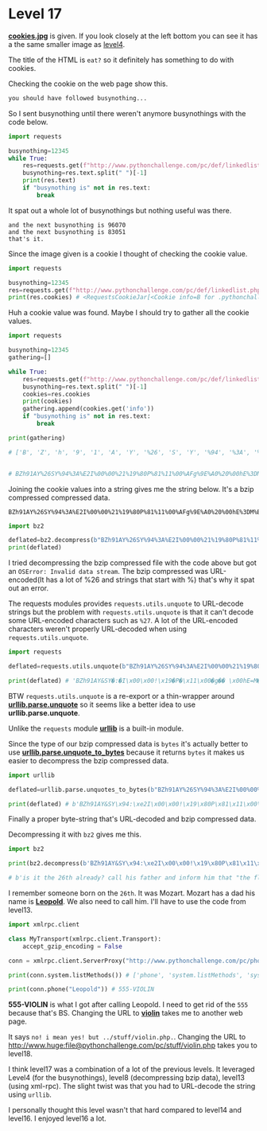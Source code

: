 # Level 17 


**[cookies.jpg](/17/cookies.jpg)** is given. If you look closely at the left bottom you can see it has a the same smaller image as [level4](/4/chainsaw.jpg).


The title of the HTML is `eat?` so it definitely has something to do with cookies.

Checking the cookie on the web page show this.

```html
you should have followed busynothing...
```

So I sent busynothing until there weren't anymore busynothings with the code below.


```python
import requests 

busynothing=12345
while True:
    res=requests.get(f"http://www.pythonchallenge.com/pc/def/linkedlist.php?busynothing={busynothing}")
    busynothing=res.text.split(" ")[-1]
    print(res.text)
    if "busynothing is" not in res.text:
        break
```

It spat out a whole lot of busynothings but nothing useful was there.

```
and the next busynothing is 96070
and the next busynothing is 83051
that's it.
```

Since the image given is a cookie I thought of checking the cookie value.

```python
import requests 

busynothing=12345
res=requests.get(f"http://www.pythonchallenge.com/pc/def/linkedlist.php?busynothing={busynothing}")
print(res.cookies) # <RequestsCookieJar[<Cookie info=B for .pythonchallenge.com/>]>
```


Huh a cookie value was found. Maybe I should try to gather all the cookie values. 

```python
import requests 

busynothing=12345
gathering=[]

while True:
    res=requests.get(f"http://www.pythonchallenge.com/pc/def/linkedlist.php?busynothing={busynothing}")
    busynothing=res.text.split(" ")[-1]
    cookies=res.cookies
    print(cookies)
    gathering.append(cookies.get('info'))
    if "busynothing is" not in res.text:
        break

print(gathering)

# ['B', 'Z', 'h', '9', '1', 'A', 'Y', '%26', 'S', 'Y', '%94', '%3A', '%E2', 'I', '%00', '%00', '%21', '%19', '%80', 'P', '%81', '%11', '%00', '%AF', 'g', '%9E', '%A0', '%20', '%00', 'h', 'E', '%3D', 'M', '%B5', '%23', '%D0', '%D4', '%D1', '%E2', '%8D', '%06', '%A9', '%FA', '%26', 'S', '%D4', '%D3', '%21', '%A1', '%EA', 'i', '7', 'h', '%9B', '%9A', '%2B', '%BF', '%60', '%22', '%C5', 'W', 'X', '%E1', '%AD', 'L', '%80', '%E8', 'V', '%3C', '%C6', '%A8', '%DB', 'H', '%26', '3', '2', '%18', '%A8', 'x', '%01', '%08', '%21', '%8D', 'S', '%0B', '%C8', '%AF', '%96', 'K', 'O', '%CA', '2', '%B0', '%F1', '%BD', '%1D', 'u', '%A0', '%86', '%05', '%92', 's', '%B0', '%92', '%C4', 'B', 'c', '%F1', 'w', '%24', 'S', '%85', '%09', '%09', 'C', '%AE', '%24', '%90']


# BZh91AY%26SY%94%3A%E2I%00%00%21%19%80P%81%11%00%AFg%9E%A0%20%00hE%3DM%B5%23%D0%D4%D1%E2%8D%06%A9%FA%26S%D4%D3%21%A1%EAi7h%9B%9A%2B%BF%60%22%C5WX%E1%ADL%80%E8V%3C%C6%A8%DBH%2632%18%A8x%01%08%21%8DS%0B%C8%AF%96KO%CA2%B0%F1%BD%1Du%A0%86%05%92s%B0%92%C4Bc%F1w%24S%85%09%09C%AE%24%90
```


Joining the cookie values into a string gives me the string below. It's a bzip compressed compressed data.


```
BZh91AY%26SY%94%3A%E2I%00%00%21%19%80P%81%11%00%AFg%9E%A0%20%00hE%3DM%B5%23%D0%D4%D1%E2%8D%06%A9%FA%26S%D4%D3%21%A1%EAi7h%9B%9A%2B%BF%60%22%C5WX%E1%ADL%80%E8V%3C%C6%A8%DBH%2632%18%A8x%01%08%21%8DS%0B%C8%AF%96KO%CA2%B0%F1%BD%1Du%A0%86%05%92s%B0%92%C4Bc%F1w%24S%85%09%09C%AE%24%90
```


```python
import bz2 

deflated=bz2.decompress(b"BZh91AY%26SY%94%3A%E2I%00%00%21%19%80P%81%11%00%AFg%9E%A0%20%00hE%3DM%B5%23%D0%D4%D1%E2%8D%06%A9%FA%26S%D4%D3%21%A1%EAi7h%9B%9A%2B%BF%60%22%C5WX%E1%ADL%80%E8V%3C%C6%A8%DBH%2632%18%A8x%01%08%21%8DS%0B%C8%AF%96KO%CA2%B0%F1%BD%1Du%A0%86%05%92s%B0%92%C4Bc%F1w%24S%85%09%09C%AE%24%90")
print(deflated)
```


I tried decompressing the bzip compressed file with the code above but got an `OSError: Invalid data stream`. The bzip compressed was URL-encoded(It has a lot of %26 and strings that start with %) that's why it spat out an error.


The requests modules provides `requests.utils.unquote` to URL-decode strings but the problem with `requests.utils.unquote` is that it can't decode some URL-encoded characters such as `%27`. A lot of the URL-encoded characters weren't properly URL-decoded when using `requests.utils.unquote`. 


```python
import requests

deflated=requests.utils.unquote(b"BZh91AY%26SY%94%3A%E2I%00%00%21%19%80P%81%11%00%AFg%9E%A0%20%00hE%3DM%B5%23%D0%D4%D1E2%8D%06%A9%FA%26S%D4%D3%21%A1%EAi7h%9B%9A%2B%BF%60%22%C5WX%E1%ADL%80%E8V%3C%C6%A8%DBH%2632%18%A8x%01%08%21%8DS%0B%C8%AF%96KO%CA2%B0%F1%BD%1Du%A0%86%05%92s%B0%92%C4Bc%F1w%24S%85%09%09C%AE%24%90")

print(deflated) # 'BZh91AY&SY�:�I\x00\x00!\x19�P�\x11\x00�g�� \x00hE=M�#����\x06��&S��!��i7h��+�`"�WX�L��V<ƨ�H&32\x18�x\x01\x08!�S\x0bȯ�KO�2��\x1du��\x05�s���Bc�w$S�\t\tC�$�

```

BTW `requests.utils.unquote` is a re-export or a thin-wrapper around **[urllib.parse.unquote](https://docs.python.org/3/library/urllib.parse.html#urllib.parse.unquote)** so it seems like a better idea to use **urllib.parse.unquote**. 


Unlike the `requests` module **[urllib](https://docs.python.org/3/library/urllib.html)** is a built-in module.


Since the type of our bzip compressed data is `bytes` it's actually better to use **[urllib.parse.unquote_to_bytes](https://docs.python.org/3/library/urllib.parse.html#urllib.parse.unquote_to_bytes)** because it returns `bytes` it makes us easier to decompress the bzip compressed data. 


```python
import urllib 

deflated=urllib.parse.unquotes_to_bytes(b"BZh91AY%26SY%94%3A%E2I%00%00%21%19%80P%81%11%00%AFg%9E%A0%20%00hE%3DM%B5%23%D0%D4%D1%E2%8D%06%A9%FA%26S%D4%D3%21%A1%EAi7h%9B%9A%2B%BF%60%22%C5WX%E1%ADL%80%E8V%3C%C6%A8%DBH%2632%18%A8x%01%08%21%8DS%0B%C8%AF%96KO%CA2%B0%F1%BD%1Du%A0%86%05%92s%B0%92%C4Bc%F1w%24S%85%09%09C%AE%24%90")

print(deflated) # b'BZh91AY&SY\x94:\xe2I\x00\x00!\x19\x80P\x81\x11\x00\xafg\x9e\xa0 \x00hE=M\xb5#\xd0\xd4\xd1\xe2\x8d\x06\xa9\xfa&S\xd4\xd3!\xa1\xeai7h\x9b\x9a+\xbf`"\xc5WX\xe1\xadL\x80\xe8V<\xc6\xa8\xdbH&32\x18\xa8x\x01\x08!\x8dS\x0b\xc8\xaf\x96KO\xca2\xb0\xf1\xbd\x1du\xa0\x86\x05\x92s\xb0\x92\xc4Bc\xf1w$S\x85\t\tC\xae$\x90'
```


Finally a proper byte-string that's URL-decoded and bzip compressed data.


Decompressing it with `bz2` gives me this.


```python
import bz2 

print(bz2.decompress(b'BZh91AY&SY\x94:\xe2I\x00\x00!\x19\x80P\x81\x11\x00\xafg\x9e\xa0 \x00hE=M\xb5#\xd0\xd4\xd1\xe2\x8d\x06\xa9\xfa&S\xd4\xd3!\xa1\xeai7h\x9b\x9a+\xbf`"\xc5WX\xe1\xadL\x80\xe8V<\xc6\xa8\xdbH&32\x18\xa8x\x01\x08!\x8dS\x0b\xc8\xaf\x96KO\xca2\xb0\xf1\xbd\x1du\xa0\x86\x05\x92s\xb0\x92\xc4Bc\xf1w$S\x85\t\tC\xae$\x90'))

# b'is it the 26th already? call his father and inform him that "the flowers are on their way". he\'ll understand.'
```

I remember someone born on the `26th`. It was Mozart. Mozart has a dad his name is **[Leopold](https://en.wikipedia.org/wiki/Leopold_Mozart)**. We also need to call him. I'll have to use the code from level13.


```python
import xmlrpc.client

class MyTransport(xmlrpc.client.Transport):
    accept_gzip_encoding = False 

conn = xmlrpc.client.ServerProxy("http://www.pythonchallenge.com/pc/phonebook.php", transport=MyTransport())

print(conn.system.listMethods()) # ['phone', 'system.listMethods', 'system.methodHelp', 'system.methodSignature', 'system.multicall', 'system.getCapabilities']

print(conn.phone("Leopold")) # 555-VIOLIN

```


**555-VIOLIN** is what I got after calling Leopold. I need to get rid of the `555` because that's BS. Changing the URL to **[violin](http://www.huge:file@pythonchallenge.com/pc/return/violin.html)** takes me to another web page.


It says `no! i mean yes! but ../stuff/violin.php.`. Changing the URL to http://www.huge:file@pythonchallenge.com/pc/stuff/violin.php takes you to level18. 


I think level17 was a combination of a lot of the previous levels. It leveraged Level4 (for the busynothings), level8 (decompressing bzip data), level13 (using xml-rpc). The slight twist was that you had to URL-decode the string using `urllib`.


I personally thought this level wasn't that hard compared to level14 and level16. I enjoyed level16 a lot.